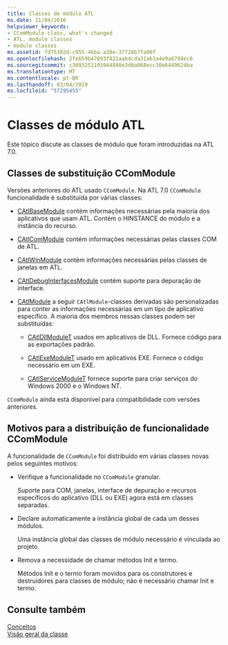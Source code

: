 ```yaml
---
title: Classes de módulo ATL
ms.date: 11/04/2016
helpviewer_keywords:
- CComModule class, what's changed
- ATL, module classes
- module classes
ms.assetid: fd75382d-c955-46ba-a38e-37728b7fa00f
ms.openlocfilehash: 2fe659b47893f821aab4cda31ab1a4e9a6788ec6
ms.sourcegitcommit: c3093251193944840e3d0a068ecc30e6449624ba
ms.translationtype: MT
ms.contentlocale: pt-BR
ms.lasthandoff: 03/04/2019
ms.locfileid: "57295455"
---
```

# <a name="atl-module-classes"></a>Classes de módulo ATL

Este tópico discute as classes de módulo que foram introduzidas na ATL 7.0.

## <a name="ccommodule-replacement-classes"></a>Classes de substituição CComModule

Versões anteriores do ATL usado `CComModule`. Na ATL 7.0 `CComModule` funcionalidade é substituída por várias classes:

- [CAtlBaseModule](../atl/reference/catlbasemodule-class.md) contém informações necessárias pela maioria dos aplicativos que usam ATL. Contém o HINSTANCE do módulo e a instância do recurso.

- [CAtlComModule](../atl/reference/catlcommodule-class.md) contém informações necessárias pelas classes COM de ATL.

- [CAtlWinModule](../atl/reference/catlwinmodule-class.md) contém informações necessárias pelas classes de janelas em ATL.

- [CAtlDebugInterfacesModule](../atl/reference/catldebuginterfacesmodule-class.md) contém suporte para depuração de interface.

- [CAtlModule](../atl/reference/catlmodule-class.md) a seguir `CAtlModule`-classes derivadas são personalizadas para conter as informações necessárias em um tipo de aplicativo específico. A maioria dos membros nessas classes podem ser substituídas:

   - [CAtlDllModuleT](../atl/reference/catldllmodulet-class.md) usados em aplicativos de DLL. Fornece código para as exportações padrão.

   - [CAtlExeModuleT](../atl/reference/catlexemodulet-class.md) usado em aplicativos EXE. Fornece o código necessário em um EXE.

   - [CAtlServiceModuleT](../atl/reference/catlservicemodulet-class.md) fornece suporte para criar serviços do Windows 2000 e o Windows NT.

`CComModule` ainda está disponível para compatibilidade com versões anteriores.

## <a name="reasons-for-distributing-ccommodule-functionality"></a>Motivos para a distribuição de funcionalidade CComModule

A funcionalidade de `CComModule` foi distribuído em várias classes novas pelos seguintes motivos:

- Verifique a funcionalidade no `CComModule` granular.

   Suporte para COM, janelas, interface de depuração e recursos específicos do aplicativo (DLL ou EXE) agora está em classes separadas.

- Declare automaticamente a instância global de cada um desses módulos.

   Uma instância global das classes de módulo necessário é vinculada ao projeto.

- Remova a necessidade de chamar métodos Init e termo.

   Métodos Init e o termo foram movidos para os construtores e destruidores para classes de módulo; não é necessário chamar Init e termo.

## <a name="see-also"></a>Consulte também

[Conceitos](../atl/active-template-library-atl-concepts.md)<br/>
[Visão geral da classe](../atl/atl-class-overview.md)
